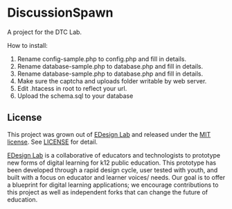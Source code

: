 DiscussionSpawn
===============

A project for the DTC Lab. 

How to install:

1. Rename config-sample.php to config.php and fill in details.
2. Rename database-sample.php to database.php and fill in details.
3. Rename database-sample.php to database.php and fill in details.
4. Make sure the captcha and uploads folder  writable by web server.
5. Edit .htacess in root to reflect your url. 
6. Upload the schema.sql to your database

## License

This project was grown out of [EDesign Lab](http://edesignlabs.org) and released under the [MIT license](http://opensource.org/licenses/MIT). See [LICENSE](https://github.com/EDesignLabs/Underpass/tree/master/LICENSE) for detail.

[EDesign Lab](http://edesignlabs.org) is a collaborative of educators and technologists to prototype new forms of digital learning for k12 public education.  This prototype has been developed through a rapid design cycle, user tested with youth, and built with a focus on educator and learner voices/ needs.  Our goal is to offer a blueprint for digital learning applications; we encourage contributions to this project as well as independent forks that can change the future of education.
